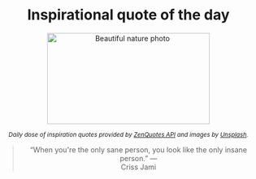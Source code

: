 
<div align="center">

# Inspirational quote of the day

<img src="./data/photo.jpeg" alt="Beautiful nature photo" width="320" height="180">

<sub><i>Daily dose of inspiration quotes provided by [ZenQuotes API](https://zenquotes.io/) and images by [Unsplash](https://unsplash.com/).</i></sub>


<blockquote>&ldquo;When you're the only sane person, you look like the only insane person.&rdquo; &mdash; <footer>Criss Jami</footer></blockquote>

</div>
